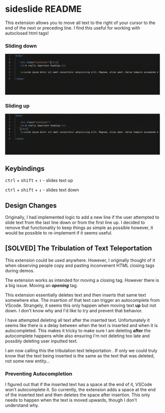 # sideslide README

This extension allows you to move all text to the right of your cursor to the end of the next or preceding line. I find this useful for working with autoclosed html tags!

### Sliding down
![Example of sliding text down](https://github.com/MaxraySavage/sideslide/blob/main/images/slidedown.gif?raw=true)

### Sliding up
![Example of sliding text up](https://github.com/MaxraySavage/sideslide/blob/main/images/slideup.gif?raw=true)

## Keybindings

<kbd>ctrl</kbd> + <kbd>shift</kbd> + <kbd>&#8593;</kbd> - slides text up

<kbd>ctrl</kbd> + <kbd>shift</kbd> + <kbd>&#8595;</kbd> - slides text down

## Design Changes
Originally, I had implemented logic to add a new line if the user attempted to slide text from the last line down or from the first line up. I decided to remove that functionality to keep things as simple as possible however, it would be possible to re-implement if it seems useful.

## \[SOLVED\] The Tribulation of Text Teleportation
This extension could be used anywhere. However, I originally thought of it when observing people copy and pasting inconvenent HTML closing tags during demos. 

The extension works as intended for moving a closing tag. However there is a big issue. Moving an ***opening*** tag. 

This extension essentially deletes text and then inserts that same text somewhere else. The insertion of that text can trigger an autocomplete from VScode. Strangely, it seems this only happen when moving text **up** but not down. I don't know why and I'd like to try and prevent that behavior. 

I have attempted deleting all text after the inserted text. Unfortunately it seems like there is a delay between when the text is inserted and when it is autocompleted. This makes it tricky to make sure I am deleting **after** the autocomplete happens while also ensuring I'm not deleting too late and possibly deleting user inputted text.

I am now calling this the tribulation text teleportation . If only we could truly know that the text being inserted is the same as the text that was deleted, not some new entity...

### Preventing Autocompletion
I figured out that if the inserted text has a space at the end of it, VSCode won't autocomplete it. So currently, the extension adds a space at the end of the inserted text and then deletes the space after insertion. This only needs to happen when the text is moved upwards, though I don't understand why.
